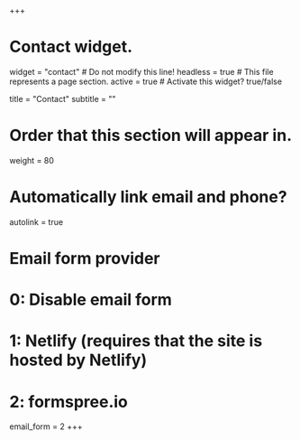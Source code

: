 +++
# Contact widget.
widget = "contact"  # Do not modify this line!
headless = true  # This file represents a page section.
active = true  # Activate this widget? true/false

title = "Contact"
subtitle = ""

# Order that this section will appear in.
weight = 80

# Automatically link email and phone?
autolink = true

# Email form provider
#   0: Disable email form
#   1: Netlify (requires that the site is hosted by Netlify)
#   2: formspree.io
email_form = 2
+++